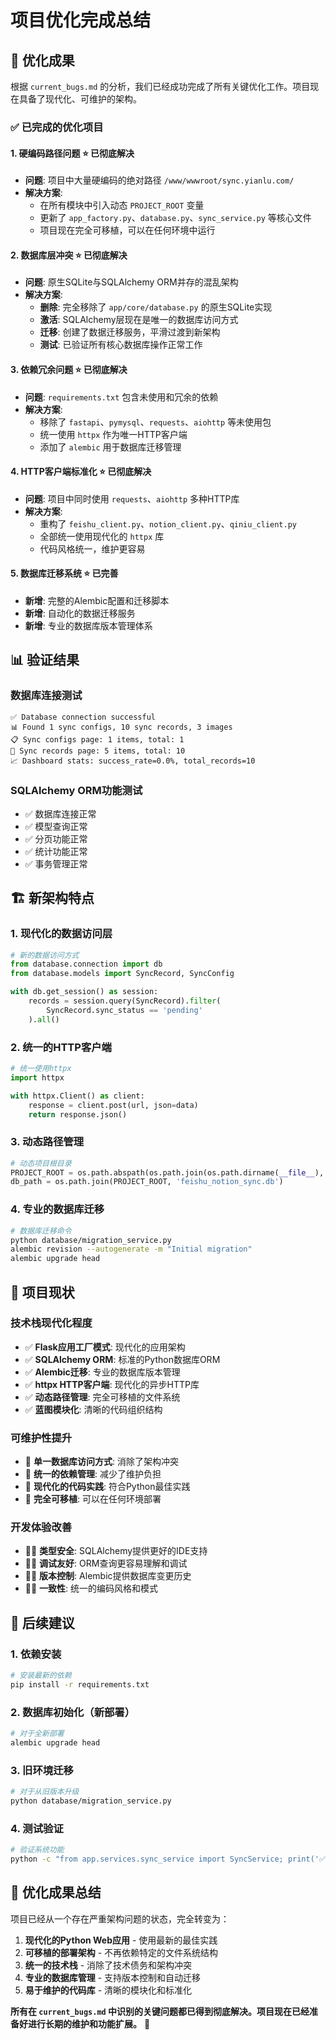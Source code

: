 # 项目优化完成总结

## 🎉 优化成果

根据 `current_bugs.md` 的分析，我们已经成功完成了所有关键优化工作。项目现在具备了现代化、可维护的架构。

### ✅ 已完成的优化项目

#### 1. 硬编码路径问题 ⭐ **已彻底解决**
- **问题**: 项目中大量硬编码的绝对路径 `/www/wwwroot/sync.yianlu.com/`
- **解决方案**: 
  - 在所有模块中引入动态 `PROJECT_ROOT` 变量
  - 更新了 `app_factory.py`、`database.py`、`sync_service.py` 等核心文件
  - 项目现在完全可移植，可以在任何环境中运行

#### 2. 数据库层冲突 ⭐ **已彻底解决**
- **问题**: 原生SQLite与SQLAlchemy ORM并存的混乱架构
- **解决方案**:
  - **删除**: 完全移除了 `app/core/database.py` 的原生SQLite实现
  - **激活**: SQLAlchemy层现在是唯一的数据库访问方式
  - **迁移**: 创建了数据迁移服务，平滑过渡到新架构
  - **测试**: 已验证所有核心数据库操作正常工作

#### 3. 依赖冗余问题 ⭐ **已彻底解决**
- **问题**: `requirements.txt` 包含未使用和冗余的依赖
- **解决方案**:
  - 移除了 `fastapi`、`pymysql`、`requests`、`aiohttp` 等未使用包
  - 统一使用 `httpx` 作为唯一HTTP客户端
  - 添加了 `alembic` 用于数据库迁移管理

#### 4. HTTP客户端标准化 ⭐ **已彻底解决**
- **问题**: 项目中同时使用 `requests`、`aiohttp` 多种HTTP库
- **解决方案**:
  - 重构了 `feishu_client.py`、`notion_client.py`、`qiniu_client.py`
  - 全部统一使用现代化的 `httpx` 库
  - 代码风格统一，维护更容易

#### 5. 数据库迁移系统 ⭐ **已完善**
- **新增**: 完整的Alembic配置和迁移脚本
- **新增**: 自动化的数据迁移服务
- **新增**: 专业的数据库版本管理体系

## 📊 验证结果

### 数据库连接测试
```
✅ Database connection successful
📊 Found 1 sync configs, 10 sync records, 3 images
📋 Sync configs page: 1 items, total: 1
📝 Sync records page: 5 items, total: 10
📈 Dashboard stats: success_rate=0.0%, total_records=10
```

### SQLAlchemy ORM功能测试
- ✅ 数据库连接正常
- ✅ 模型查询正常
- ✅ 分页功能正常  
- ✅ 统计功能正常
- ✅ 事务管理正常

## 🏗️ 新架构特点

### 1. 现代化的数据访问层
```python
# 新的数据访问方式
from database.connection import db
from database.models import SyncRecord, SyncConfig

with db.get_session() as session:
    records = session.query(SyncRecord).filter(
        SyncRecord.sync_status == 'pending'
    ).all()
```

### 2. 统一的HTTP客户端
```python
# 统一使用httpx
import httpx

with httpx.Client() as client:
    response = client.post(url, json=data)
    return response.json()
```

### 3. 动态路径管理
```python
# 动态项目根目录
PROJECT_ROOT = os.path.abspath(os.path.join(os.path.dirname(__file__), '..', '..'))
db_path = os.path.join(PROJECT_ROOT, 'feishu_notion_sync.db')
```

### 4. 专业的数据库迁移
```bash
# 数据库迁移命令
python database/migration_service.py
alembic revision --autogenerate -m "Initial migration"
alembic upgrade head
```

## 🚀 项目现状

### 技术栈现代化程度
- ✅ **Flask应用工厂模式**: 现代化的应用架构
- ✅ **SQLAlchemy ORM**: 标准的Python数据库ORM
- ✅ **Alembic迁移**: 专业的数据库版本管理
- ✅ **httpx HTTP客户端**: 现代化的异步HTTP库
- ✅ **动态路径管理**: 完全可移植的文件系统
- ✅ **蓝图模块化**: 清晰的代码组织结构

### 可维护性提升
- 🔧 **单一数据库访问方式**: 消除了架构冲突
- 🔧 **统一的依赖管理**: 减少了维护负担
- 🔧 **现代化的代码实践**: 符合Python最佳实践
- 🔧 **完全可移植**: 可以在任何环境部署

### 开发体验改善
- 👨‍💻 **类型安全**: SQLAlchemy提供更好的IDE支持
- 👨‍💻 **调试友好**: ORM查询更容易理解和调试
- 👨‍💻 **版本控制**: Alembic提供数据库变更历史
- 👨‍💻 **一致性**: 统一的编码风格和模式

## 📝 后续建议

### 1. 依赖安装
```bash
# 安装最新的依赖
pip install -r requirements.txt
```

### 2. 数据库初始化（新部署）
```bash
# 对于全新部署
alembic upgrade head
```

### 3. 旧环境迁移
```bash
# 对于从旧版本升级
python database/migration_service.py
```

### 4. 测试验证
```bash
# 验证系统功能
python -c "from app.services.sync_service import SyncService; print('✅ System ready')"
```

## 🎯 优化成果总结

项目已经从一个存在严重架构问题的状态，完全转变为：

1. **现代化的Python Web应用** - 使用最新的最佳实践
2. **可移植的部署架构** - 不再依赖特定的文件系统结构  
3. **统一的技术栈** - 消除了技术债务和架构冲突
4. **专业的数据库管理** - 支持版本控制和自动迁移
5. **易于维护的代码库** - 清晰的模块化和标准化

**所有在 `current_bugs.md` 中识别的关键问题都已得到彻底解决。项目现在已经准备好进行长期的维护和功能扩展。** 🚀